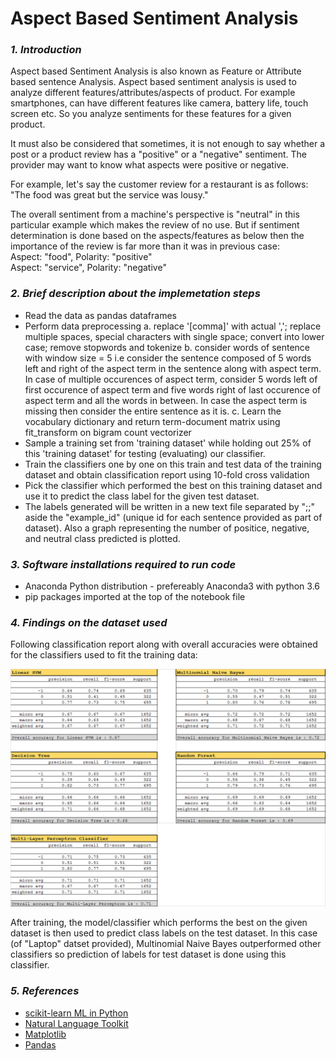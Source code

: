 ﻿# Aspect Based Sentiment Analysis

### _1. Introduction_
Aspect based Sentiment Analysis is also known as Feature or Attribute based sentence Analysis. Aspect based sentiment analysis is used to analyze different features/attributes/aspects of product. For example smartphones, can have different features like camera, battery life, touch screen etc. So you analyze sentiments for these features for a given product.

It must also be considered that sometimes, it is not enough to say whether a post or a product review has a "positive" or a "negative" sentiment. The provider may want to know what aspects were positive or negative.

For example, let's say the customer review for a restaurant is as follows: "The food was great but the service was lousy."

The overall sentiment from a machine's perspective is "neutral" in this particular example which makes the review of no use. But if sentiment determination is done based on the aspects/features as below then the importance of the review is far more than it was in previous case:<br>
Aspect: "food", Polarity: "positive"<br>
Aspect: "service", Polarity: "negative"

### _2. Brief description about the implemetation steps_
 - Read the data as pandas dataframes
 - Perform data preprocessing 
        a. replace '[comma]' with actual ','; replace multiple spaces, special characters with single space; convert into lower case; remove stopwords and tokenize
        b. consider words of sentence with window size = 5 i.e consider the sentence composed of 5 words left and right of the aspect term in the sentence along with aspect term. In case of multiple occurences of aspect term, consider 5 words left of first occurence of aspect term and five words right of last occurence of aspect term and all the words in between. In case the aspect term is missing then consider the entire sentence as it is.
        c. Learn the vocabulary dictionary and return term-document matrix using fit_transform on bigram count vectorizer
 - Sample a training set from 'training dataset' while holding out 25% of this 'training dataset' for testing (evaluating) our classifier.
 - Train the classifiers one by one on this train and test data of the training dataset and obtain classification report using 10-fold cross validation
 - Pick the classifier which performed the best on this training dataset and use it to predict the class label for the given test dataset.
 - The labels generated will be written in a new text file separated by ";;" aside the "example_id" (unique id for each sentence provided as part of dataset). Also a graph representing the number of positice, negative, and neutral class predicted is plotted.

### _3. Software installations required to run code_
 - Anaconda Python distribution - prefereably Anaconda3 with python 3.6
 - pip packages imported at the top of the notebook file
 
### _4. Findings on the dataset used_
Following classification report along with overall accuracies were obtained for the classifiers used to fit the training data:<br>

![](report.png)

After training, the model/classifier which performs the best on the given dataset is then used to predict class labels on the test dataset. In this case (of "Laptop" datset provided), Multinomial Naive Bayes outperformed other classifiers so prediction of labels for test dataset is done using this classifier.

### _5. References_
 - [scikit-learn ML in Python](http://scikit-learn.org/stable/user_guide.html)
 - [Natural Language Toolkit](https://www.nltk.org/py-modindex.html)
 - [Matplotlib](https://matplotlib.org/gallery/lines_bars_and_markers/barchart.html)
 - [Pandas](http://pandas.pydata.org/pandas-docs/stable/)